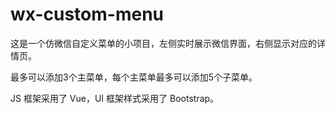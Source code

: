 # wx-custom-menu
这是一个仿微信自定义菜单的小项目，左侧实时展示微信界面，右侧显示对应的详情页。

最多可以添加3个主菜单，每个主菜单最多可以添加5个子菜单。

JS 框架采用了 Vue，UI 框架样式采用了 Bootstrap。

